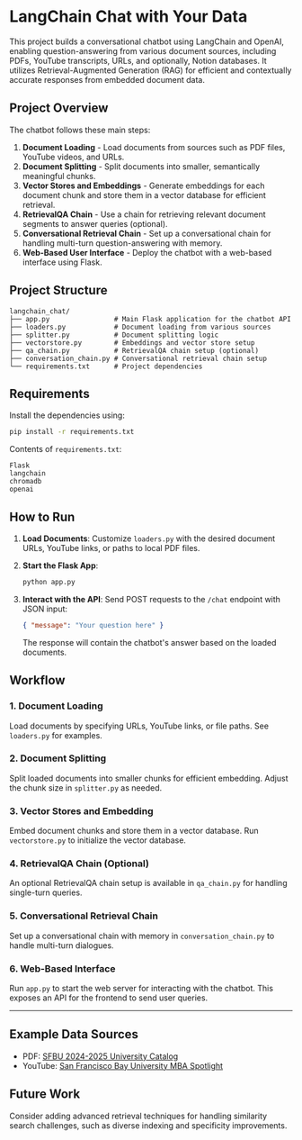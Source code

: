 # LangChain Chat with Your Data

This project builds a conversational chatbot using LangChain and OpenAI, enabling question-answering from various document sources, including PDFs, YouTube transcripts, URLs, and optionally, Notion databases. It utilizes Retrieval-Augmented Generation (RAG) for efficient and contextually accurate responses from embedded document data.

## Project Overview

The chatbot follows these main steps:

1. **Document Loading** - Load documents from sources such as PDF files, YouTube videos, and URLs.
2. **Document Splitting** - Split documents into smaller, semantically meaningful chunks.
3. **Vector Stores and Embeddings** - Generate embeddings for each document chunk and store them in a vector database for efficient retrieval.
4. **RetrievalQA Chain** - Use a chain for retrieving relevant document segments to answer queries (optional).
5. **Conversational Retrieval Chain** - Set up a conversational chain for handling multi-turn question-answering with memory.
6. **Web-Based User Interface** - Deploy the chatbot with a web-based interface using Flask.

## Project Structure

```
langchain_chat/
├── app.py                # Main Flask application for the chatbot API
├── loaders.py            # Document loading from various sources
├── splitter.py           # Document splitting logic
├── vectorstore.py        # Embeddings and vector store setup
├── qa_chain.py           # RetrievalQA chain setup (optional)
├── conversation_chain.py # Conversational retrieval chain setup
└── requirements.txt      # Project dependencies
```

## Requirements

Install the dependencies using:

```bash
pip install -r requirements.txt
```

Contents of `requirements.txt`:
```
Flask
langchain
chromadb
openai
```

## How to Run

1. **Load Documents**: Customize `loaders.py` with the desired document URLs, YouTube links, or paths to local PDF files.
2. **Start the Flask App**:

    ```bash
    python app.py
    ```

3. **Interact with the API**: Send POST requests to the `/chat` endpoint with JSON input:
   
   ```json
   { "message": "Your question here" }
   ```

   The response will contain the chatbot's answer based on the loaded documents.

## Workflow

### 1. Document Loading

Load documents by specifying URLs, YouTube links, or file paths. See `loaders.py` for examples.

### 2. Document Splitting

Split loaded documents into smaller chunks for efficient embedding. Adjust the chunk size in `splitter.py` as needed.

### 3. Vector Stores and Embedding

Embed document chunks and store them in a vector database. Run `vectorstore.py` to initialize the vector database.

### 4. RetrievalQA Chain (Optional)

An optional RetrievalQA chain setup is available in `qa_chain.py` for handling single-turn queries.

### 5. Conversational Retrieval Chain

Set up a conversational chain with memory in `conversation_chain.py` to handle multi-turn dialogues.

### 6. Web-Based Interface

Run `app.py` to start the web server for interacting with the chatbot. This exposes an API for the frontend to send user queries.

---

## Example Data Sources

- PDF: [SFBU 2024-2025 University Catalog](https://www.sfbu.edu/sites/default/files/Documents/sfbu-2024-2025-university-catalog-8-20-2024.pdf)
- YouTube: [San Francisco Bay University MBA Spotlight](https://www.youtube.com/watch?v=kuZNIvdwnMc)

## Future Work

Consider adding advanced retrieval techniques for handling similarity search challenges, such as diverse indexing and specificity improvements.

